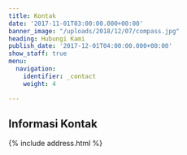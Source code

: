 ```yaml
---
title: Kontak
date: '2017-11-01T03:00:00.000+00:00'
banner_image: "/uploads/2018/12/07/compass.jpg"
heading: Hubungi Kami
publish_date: '2017-12-01T04:00:00.000+00:00'
show_staff: true
menu:
  navigation:
    identifier: _contact
    weight: 4

---
```

## Informasi Kontak

{% include address.html %}